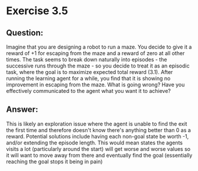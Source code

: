 # Exercise 3.5
  
## Question:
Imagine that you are designing a robot to run a maze. You decide
to give it a reward of +1 for escaping from the maze and a reward of zero at all
other times. The task seems to break down naturally into episodes - the successive
runs through the maze - so you decide to treat it as an episodic task, where the goal
is to maximize expected total reward (3.1). After running the learning agent for a
while, you find that it is showing no improvement in escaping from the maze. What
is going wrong? Have you effectively communicated to the agent what you want it
to achieve?

## Answer:
This is likely an exploration issue where the agent is unable to find
the exit the first time and therefore doesn't know there's anything
better than 0 as a reward. Potential solutions include having each
non-goal state be worth -1, and/or extending the episode length. This
would mean states the agents visits a lot (particularly around the start)
will get worse and worse values so it will want to move away from there
and eventually find the goal (essentially reaching the goal stops it
being in pain)